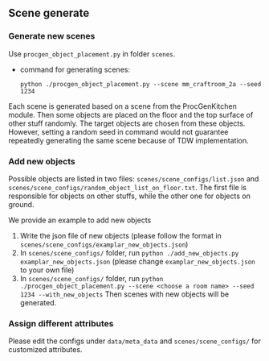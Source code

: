 ## Scene generate

### Generate new scenes
Use `procgen_object_placement.py` in folder `scenes`. 

* command for generating scenes:

  ```
  python ./procgen_object_placement.py --scene mm_craftroom_2a --seed 1234
  ```

Each scene is generated based on a scene from the ProcGenKitchen module. Then some objects are placed on the floor and the top surface of other stuff randomly. The target objects are chosen from these objects. However, setting a random seed in command would not guarantee repeatedly generating the same scene because of TDW implementation. 

### Add new objects
Possible objects are listed in two files: `scenes/scene_configs/list.json` and `scenes/scene_configs/random_object_list_on_floor.txt`. The first file is responsible for objects on other stuffs, while the other one for objects on ground.

We provide an example to add new objects
1. Write the json file of new objects (please follow the format in `scenes/scene_configs/examplar_new_objects.json`)
2. In `scenes/scene_configs/` folder, run `python ./add_new_objects.py examplar_new_objects.json` (please change `examplar_new_objects.json` to your own file)
3. In `scenes/scene_configs/` folder, run `python ./procgen_object_placement.py --scene <choose a room name> --seed 1234 --with_new_objects`
Then scenes with new objects will be generated.

### Assign different attributes

Please edit the configs under `data/meta_data` and `scenes/scene_configs/` for customized attributes.

